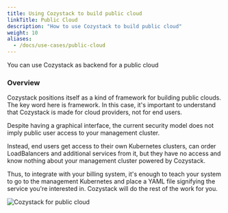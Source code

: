 ```yaml
---
title: Using Cozystack to build public cloud
linkTitle: Public Cloud
description: "How to use Cozystack to build public cloud"
weight: 10
aliases:
  - /docs/use-cases/public-cloud
---
```


You can use Cozystack as backend for a public cloud

### Overview

Cozystack positions itself as a kind of framework for building public clouds. The key word here is framework. In this case, it's important to understand that Cozystack is made for cloud providers, not for end users.

Despite having a graphical interface, the current security model does not imply public user access to your management cluster.

Instead, end users get access to their own Kubernetes clusters, can order LoadBalancers and additional services from it, but they have no access and know nothing about your management cluster powered by Cozystack.

Thus, to integrate with your billing system, it's enough to teach your system to go to the management Kubernetes and place a YAML file signifying the service you're interested in. Cozystack will do the rest of the work for you.

![Cozystack for public cloud](/img/case-public-cloud.png)
